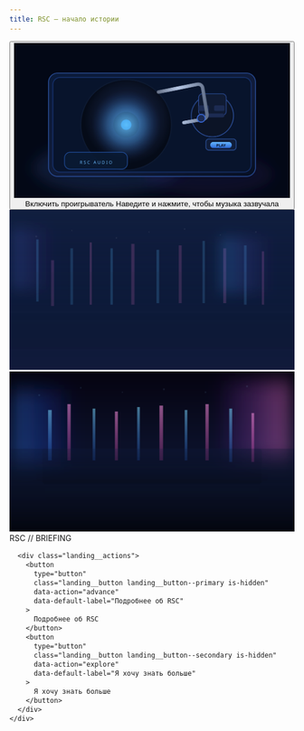 ```yaml
---
title: RSC — начало истории
---
```


<div class="landing" data-stage="intro" data-config="assets/data/landing.json" data-cache-buster="1">
  <div class="landing__intro" data-role="intro">
    <button
      type="button"
      class="landing__intro-trigger"
      data-role="intro-trigger"
      aria-label="Запустить проигрыватель"
    >
      <span class="landing__intro-figure">
        <img
          src="assets/images/landing-intro-vinyl.svg"
          data-role="intro-image"
          data-default-src="assets/images/landing-intro-vinyl.svg"
          alt="Виниловый проигрыватель на столе"
          loading="eager"
        />
      </span>
      <span class="landing__intro-label" data-slot="intro-label">Включить проигрыватель</span>
      <span class="landing__intro-hint" data-slot="intro-hint">Наведите и нажмите, чтобы музыка зазвучала</span>
    </button>
  </div>
  <div class="landing__background landing__background--primary" aria-hidden="true">
    <img src="assets/images/landing-stage-one.svg" alt="" loading="eager" data-default-src="assets/images/landing-stage-one.svg" />
  </div>
  <div class="landing__background landing__background--secondary" aria-hidden="true">
    <img src="assets/images/landing-stage-two.svg" alt="" loading="lazy" data-default-src="assets/images/landing-stage-two.svg" />
  </div>
  <audio
    class="landing__bgm"
    data-role="bgm"
    src="assets/audio/landing-theme.mp3"
    data-src="assets/audio/landing-theme.mp3"
    data-volume="0.6"
    loop
    preload="auto"
  ></audio>

  <div class="landing__overlay">
    <div class="vn-frame" data-header="RSC // BRIEFING">
      <span class="vn-frame__header" data-slot="header">RSC // BRIEFING</span>
      <div
        class="vn-frame__body"
        data-typewriter
        data-stage-one='Ты — полицейский в околоутопичном мире ближайшего будущего. Недавно отряд, в котором ты служишь, уничтожил последнюю крупную преступную группировку, и ты сыграл в этом ключевую роль. После этого тебе приходит приглашение в RSC — региональный филиал огромной корпорации по борьбе с преступностью, разделённой на регионы (Азия/Европа/Америка); RSC отвечает за азиатский регион (Корея, Китай, Япония и др.). Крупных мафий, террористических ячеек и синдикатов в принципе не осталось: последнюю ликвидировал отряд, в котором ты служишь. Мелочами занимаются обычные полицейские. Если очаг растёт — подключается RSC.'
        data-stage-two='RSC — очень жёсткая структура. Даже при почти утопичных реалиях обучение в академии RSC — отдельная история: туда идут вместо обычных школ и учатся годами, больше десятка лет; услуга эта, говорят, безумно дорогая, а точной цены никто не называет — вокруг лишь слухи и догадки. В обычных школах дают элитное образование, а академия RSC существует исключительно для подготовки будущих агентов RSC; по слухам, там взращивают «сверх‑людей», сильных во всём — от физической подготовки до интеллекта. Это стоит огромных денег даже по меркам околоутопии. Однако есть и второй путь: редкие приглашения тем, кто отличился в полиции или спецслужбах. Ты — как раз из таких. Твой успех открыл тебе дверь в RSC.'
      ></div>

      <div class="landing__actions">
        <button
          type="button"
          class="landing__button landing__button--primary is-hidden"
          data-action="advance"
          data-default-label="Подробнее об RSC"
        >
          Подробнее об RSC
        </button>
        <button
          type="button"
          class="landing__button landing__button--secondary is-hidden"
          data-action="explore"
          data-default-label="Я хочу знать больше"
        >
          Я хочу знать больше
        </button>
      </div>
    </div>
  </div>
</div>

<section id="future-content" hidden>
  <h2>Следующий шаг</h2>
  <p>
    Здесь появятся дополнительные сведения об академии RSC, героях и миссиях. Кнопка «Я хочу знать больше»
    плавно пролистает к этому блоку, как только он будет заполнен.
  </p>
</section>
